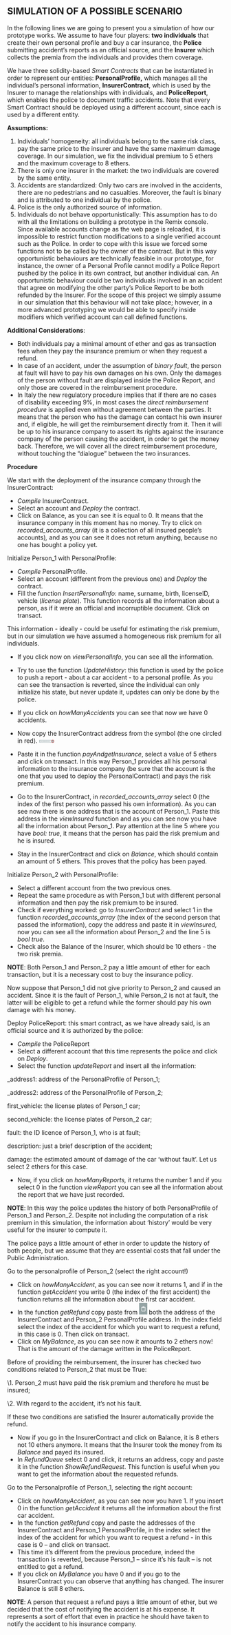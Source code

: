 ## SIMULATION OF A POSSIBLE SCENARIO ##

In the following lines we are going to present you a simulation of how our prototype works. We assume to have four players: **two individuals** that create their own personal profile and buy a car insurance, the **Police** submitting accident’s reports as an official source, and the **Insurer** which collects the premia from the individuals and provides them coverage.

We have three solidity-based *Smart Contracts* that can be instantiated in order to represent our entities: **PersonalProfile,** which manages all the individual’s personal information, **InsurerContract**, which is used by the Insurer to manage the relationships with individuals, and **PoliceReport**, which enables the police to document traffic accidents. Note that every Smart Contract should be deployed using a different account, since each is used by a different entity. 

 

**Assumptions:**

1. Individuals’ homogeneity: all individuals belong to the same risk class, pay the same price to the insurer and have the same maximum damage coverage. In our simulation, we fix the individual premium to 5 ethers and the maximum coverage to 8 ethers.
2. There is only one insurer in the market: the two individuals are covered by the same entity.
3. Accidents are standardized: Only two cars are involved in the accidents, there are no pedestrians and no casualties. Moreover, the fault is binary and is attributed to one individual by the police. 
4. Police is the only authorized source of information.
5. Individuals do not behave opportunistically: This assumption has to do with all the limitations on building a prototype in the Remix console. Since available accounts change as the web page is reloaded, it is impossible to restrict function modifications to a single verified account such as the Police. In order to cope with this issue we forced some functions not to be called by the owner of the contract. But in this way opportunistic behaviours are technically feasible in our prototype, for instance, the owner of a Personal Profile cannot modify a Police Report pushed by the police in its own contract, but another individual can. An opportunistic behaviour could be two individuals involved in an accident that agree on modifying the other party’s Police Report to be both refunded by the Insurer. For the scope of this project we simply assume in our simulation that this behaviour will not take place; however, in a more advanced prototyping we would be able to specify inside modifiers which verified account can call defined functions. 

 

**Additional Considerations**:

- Both individuals pay a minimal amount of ether and gas as transaction fees when they pay the insurance premium or when they request a refund.
- In case of an accident, under the assumption of *binary fault*, the person at fault will have to pay his own damages on his own. Only the damages of the person without fault are displayed inside the Police Report, and only those are covered in the reimbursement procedure. 
- In Italy the new regulatory procedure implies that if there are no cases of disability exceeding 9%, in most cases the *direct reimbursement procedure* is applied even without agreement between the parties. It means that the person who has the damage can contact his own insurer and, if eligible, he will get the reimbursement directly from it. Then it will be up to his insurance company to assert its rights against the insurance company of the person causing the accident, in order to get the money back. Therefore, we will cover all the direct reimbursement procedure, without touching the “dialogue” between the two insurances.



**Procedure**

We start with the deployment of the insurance company through the InsurerContract:

- *Compile* InsurerContract.
- Select an account and *Deploy* the contract.
- Click on Balance, as you can see it is equal to 0. It means that the insurance company in this moment has no money. Try to click on *recorded_accounts_array* (it is a collection of all insured people’s accounts)*,* and as you can see it does not return anything, because no one has bought a policy yet.

 

Initialize Person_1 with PersonalProfile: 

- *Compile* PersonalProfile.
- Select an account (different from the previous one) and *Deploy* the contract.
- Fill the function *InsertPersonalInfo*: name, surname, birth, licenseID, vehicle (*license plate*). This function records all the information about a person, as if it were an official and incorruptible document. Click on transact. 

This information - ideally - could be useful for estimating the risk premium, but in our simulation we have assumed a homogeneous risk premium for all individuals.

- If you click now on *viewPersonalInfo*, you can see all the information.
- Try to use the function *UpdateHistory*: this function is used by the police to push a report - about a car accident - to a personal profile. As you can see the transaction is reverted, since the individual can only initialize his state, but never update it, updates can only be done by the police.
- If you click on *howManyAccidents* you can see that now we have 0 accidents. 
-  Now copy the InsurerContract address from the symbol (the one circled in red). <img src="https://github.com/costanzimartina/Fintech_project/blob/master/Documentation/ProjectProgress/InsurerContract.png?raw=true" style="zoom:5%;" />

- Paste it in the function *payAndgetInsurance*, select a value of 5 ethers and click on transact. In this way Person_1 provides all his personal information to the insurance company (be sure that the account is the one that you used to deploy the PersonalContract) and pays the risk premium.
- Go to the InsurerContract, in *recorded_accounts_array* select 0 (the index of the first person who passed his own information). As you can see now there is one address that is the account of Person_1. Paste this address in the *viewInsured* function and as you can see now you have all the information about Person_1. Pay attention at the line 5 where you have *bool: true*, it means that the person has paid the risk premium and he is insured.
- Stay in the InsurerContract and click on *Balance*, which should contain an amount of 5 ethers. This proves that the policy has been payed.

 

Initialize Person_2 with PersonalProfile:

- Select a different account from the two previous ones.
- Repeat the same procedure as with Person_1 but with different personal information and then pay the risk premium to be insured.
- Check if everything worked: go to *InsurerContract* and select 1 in the function *recorded_accounts_array* (the index of the second person that passed the information), copy the address and paste it in *viewInsured,* now you can see all the information about Person_2 and the line 5 is *bool true*.
- Check also the Balance of the Insurer, which should be 10 ethers - the two risk premia. 

**NOTE**: Both Person_1 and Person_2 pay a little amount of ether for each transaction, but it is a necessary cost to buy the insurance policy. 

 

Now suppose that Person_1 did not give priority to Person_2 and caused an accident. Since it is the fault of Person_1, while Person_2 is not at fault, the latter will be eligible to get a refund while the former should pay his own damage with his money. 


Deploy PoliceReport: this smart contract, as we have already said, is an official source and it is authorized by the police:

- *Compile* the PoliceReport
- Select a different account that this time represents the police and click on *Deploy*. 
- Select the function *updateReport* and insert all the information: 

_address1: address of the PersonalProfile of Person_1; 

_address2: address of the PersonalProfile of Person_2; 

first_vehicle: the license plates of Person_1 car;

second_vehicle: the license plates of Person_2 car;

fault: the ID licence of Person_1, who is at fault; 

description: just a brief description of the accident;

damage: the estimated amount of damage of the car ‘without fault’. Let us select 2 ethers for this case. 

- Now, if you click on *howManyReports,* it returns the number 1 and if you select 0 in the function *viewReport* you can see all the information about the report that we have just recorded.  

**NOTE**: In this way the police updates the history of both PersonalProfile of Person_1 and Person_2. Despite not including the computation of a risk premium  in this simulation, the information about ‘history’ would be very useful for the insurer to compute it.

The police pays a little amount of ether in order to update the history of both people, but we assume that they are essential costs that fall under the Public Administration. 



Go to the personalprofile of Person_2 (select the right account!)

- Click on *howManyAccident*, as you can see now it returns 1, and if in the function *getAccident* you write 0 (the index of the  first accident) the function returns all the information about the first car accident.
- In the function *getRefund* copy paste from <img src="https://github.com/costanzimartina/Fintech_project/blob/master/Documentation/ProjectProgress/CopyPaste.png?raw=true" style="zoom:60%;" /> both the address of the InsurerContract and Person_2 PersonalProfile address. In the index field select the index of the accident for which you want to request a refund, in this case is 0. Then click on transact. 
- Click on *MyBalance*, as you can see now it amounts to 2 ethers now! That is the amount of the damage written in the PoliceReport. 

Before of providing the reimbursement, the insurer has checked two conditions related to Person_2 that must be True:

\1.   Person_2 must have paid the risk premium and therefore he must be insured;

\2.   With regard to the accident, it’s not his fault.

If these two conditions are satisfied the Insurer automatically provide the refund. 

- Now if you go in the InsurerContract and click on Balance, it is 8 ethers not 10 ethers anymore. It means that the Insurer took the money from its *Balance* and payed its insured. 
- In *RefundQueue* select 0 and click, it returns an address, copy and paste it in the function *ShowRefundRequest*. This function is useful when you want to get the information about the requested refunds. 
      

Go to the Personalprofile of Person_1, selecting the right account:

- Click on *howManyAccident*, as you can see now you have 1. If you insert 0 in the function *getAccident* it returns all the information about the first car accident.
- In the function *getRefund* copy and paste the addresses of the InsurerContract and Person_1 PersonalProfile, in the index select the index of the accident for which you want to request a refund - in this case is 0 – and click on transact. 
- This time it’s different from the previous procedure, indeed the transaction is reverted, because Person_1 – since it’s his fault – is not entitled to get a refund. 
- If you click on *MyBalance* you have 0 and if you go to the InsurerContract you can observe that anything has changed. The insurer Balance is still 8 ethers. 

**NOTE**: A person that request a refund pays a little amount of ether, but we decided that the cost of notifying the accident is at his expense. It represents a sort of effort that even in practice he should have taken to notify the accident to his insurance company. 

 
